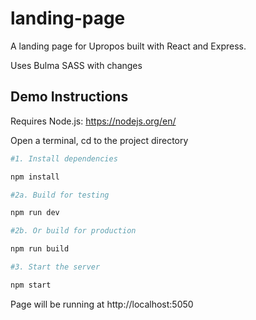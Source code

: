 # landing-page

A landing page for Upropos built with React and Express.

Uses Bulma SASS with changes

## Demo Instructions
Requires Node.js: https://nodejs.org/en/

Open a terminal, cd to the project directory

```bash
#1. Install dependencies

npm install

#2a. Build for testing

npm run dev

#2b. Or build for production

npm run build

#3. Start the server

npm start
```

Page will be running at http://localhost:5050
